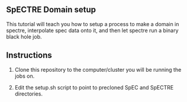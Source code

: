 ## SpECTRE Domain setup

This tutorial will teach you how to setup a process to make a domain 
in spectre, interpolate spec data onto it, and then let spectre run a binary 
black hole job. 


## Instructions

1) Clone this repository to the computer/cluster you will be running the jobs
on. 

2) Edit the setup.sh script to point to precloned SpEC and SpECTRE directories.
